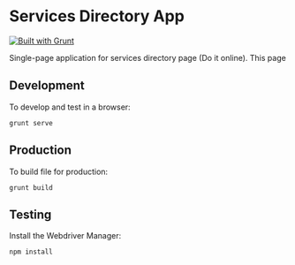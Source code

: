 # Services Directory App

[![Built with Grunt](https://cdn.gruntjs.com/builtwith.png)](http://gruntjs.com/)

Single-page application for services directory page (Do it online). This page

## Development

To develop and test in a browser:

```grunt serve```

## Production

To build file for production:

```grunt build```

## Testing

Install the Webdriver Manager:

```npm install```



